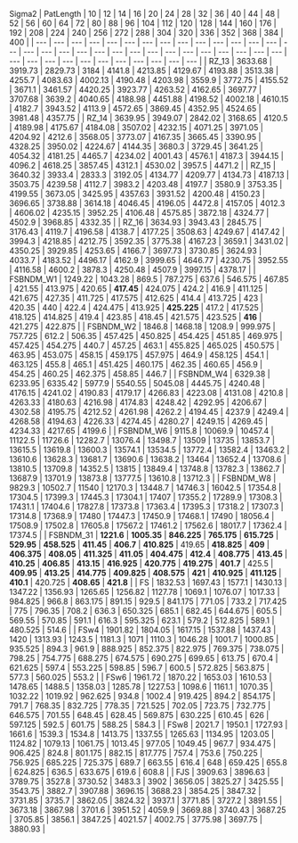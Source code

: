 Sigma2
|  PatLength  |  10  |  12  |  14  |  16  |  20  |  24  |  28  |  32  |  36  |  40  |  44  |  48  |  52  |  56  |  60  |  64  |  72  |  80  |  88  |  96  |  104  |  112  |  120  |  128  |  144  |  160  |  176  |  192  |  208  |  224  |  240  |  256  |  272  |  288  |  304  |  320  |  336  |  352  |  368  |  384  |  400  |
|    ---  |  ---  |  ---  |  ---  |  ---  |  ---  |  ---  |  ---  |  ---  |  ---  |  ---  |  ---  |  ---  |  ---  |  ---  |  ---  |  ---  |  ---  |  ---  |  ---  |  ---  |  ---  |  ---  |  ---  |  ---  |  ---  |  ---  |  ---  |  ---  |  ---  |  ---  |  ---  |  ---  |  ---  |  ---  |  ---  |  ---  |  ---  |  ---  |  ---  |  ---    |
|  RZ_13  |  3633.68  |  3919.73  |  2829.73  |  3184  |  4141.8  |  4213.85  |  4129.67  |  4193.88  |  3513.38  |  4255.7  |  4083.63  |  4002.13  |  4190.48  |  4203.98  |  3559.9  |  3772.75  |  4155.52  |  3671.1  |  3461.57  |  4420.25  |  3923.77  |  4263.52  |  4162.65  |  3697.77  |  3707.68  |  3639.2  |  4040.65  |  4188.98  |  4451.88  |  4198.52  |  4002.18  |  4610.15  |  4182.7  |  3943.52  |  4113.9  |  4572.65  |  3869.45  |  4352.95  |  4524.65  |  3981.48  |  4357.75  |
|  RZ_14  |  3639.95  |  3949.07  |  2842.02  |  3168.65  |  4120.5  |  4189.98  |  4175.67  |  4184.08  |  3507.02  |  4232.15  |  4071.25  |  3971.05  |  4204.92  |  4212.6  |  3568.05  |  3773.07  |  4167.35  |  3665.45  |  3390.95  |  4328.25  |  3950.02  |  4224.67  |  4144.35  |  3680.3  |  3729.45  |  3641.25  |  4054.32  |  4181.25  |  4465.7  |  4234.02  |  4001.43  |  4576.1  |  4187.3  |  3944.15  |  4096.2  |  4618.25  |  3857.45  |  4312.1  |  4530.02  |  3957.5  |  4471.2  |
|  RZ_15  |  3640.32  |  3933.4  |  2833.3  |  3192.05  |  4134.77  |  4209.77  |  4134.73  |  4187.13  |  3503.75  |  4239.58  |  4112.7  |  3983.2  |  4203.48  |  4197.7  |  3580.9  |  3753.35  |  4199.55  |  3673.05  |  3425.95  |  4357.63  |  3931.52  |  4200.48  |  4150.23  |  3696.65  |  3738.88  |  3614.18  |  4046.45  |  4196.05  |  4472.8  |  4157.05  |  4012.3  |  4606.02  |  4235.15  |  3952.25  |  4106.48  |  4575.85  |  3872.18  |  4324.77  |  4502.9  |  3968.85  |  4332.35  |
|  RZ_16  |  3634.93  |  3943.43  |  2845.75  |  3176.43  |  4119.7  |  4196.58  |  4138.7  |  4177.25  |  3508.63  |  4249.67  |  4147.42  |  3994.3  |  4218.85  |  4212.75  |  3592.35  |  3775.38  |  4167.23  |  3659.1  |  3431.02  |  4350.25  |  3929.85  |  4253.65  |  4166.7  |  3697.73  |  3730.85  |  3624.93  |  4033.7  |  4183.52  |  4496.17  |  4162.9  |  3999.65  |  4646.77  |  4230.75  |  3952.55  |  4116.58  |  4600.2  |  3878.3  |  4250.48  |  4507.9  |  3997.15  |  4378.17  |
|  FSBNDM_W1  |  1249.22  |  1043.28  |  869.5  |  787.275  |  637.6  |  546.575  |  467.85  |  421.55  |  413.975  |  420.65  |   **417.45**   |  424.075  |  424.2  |  416.9  |  411.125  |  421.675  |  427.35  |  411.725  |  417.575  |  412.625  |  414.4  |  413.725  |  423  |  420.35  |  440  |  422.4  |  424.475  |  413.925  |   **425.225**   |  417.2  |  417.525  |  418.125  |  414.825  |  419.4  |  423.85  |  418.45  |  421.575  |  423.525  |   **416**   |  421.275  |  422.875  |
|  FSBNDM_W2  |  1846.8  |  1468.18  |  1208.9  |  999.975  |  757.725  |  612.2  |  506.35  |  457.425  |  450.825  |  454.425  |  451.85  |  469.975  |  457.425  |  454.275  |  440.7  |  457.25  |  463.1  |  455.825  |  465.025  |  450.575  |  463.95  |  453.075  |  458.15  |  459.175  |  457.975  |  464.9  |  458.125  |  454.1  |  463.125  |  455.8  |  465.1  |  451.425  |  460.175  |  462.35  |  460.65  |  456.9  |  454.25  |  460.25  |  462.375  |  458.85  |  446.7  |
|  FSBNDM_W4  |  6329.38  |  6233.95  |  6335.42  |  5977.9  |  5540.55  |  5045.08  |  4445.75  |  4240.48  |  4176.15  |  4241.02  |  4190.83  |  4179.17  |  4266.83  |  4223.08  |  4131.08  |  4210.8  |  4263.33  |  4180.63  |  4216.98  |  4174.83  |  4248.42  |  4292.95  |  4206.67  |  4302.58  |  4195.75  |  4212.52  |  4261.98  |  4262.2  |  4194.45  |  4237.9  |  4249.4  |  4268.58  |  4194.63  |  4226.33  |  4274.45  |  4280.27  |  4249.15  |  4269.45  |  4234.33  |  4217.65  |  4199.6  |
|  FSBNDM_W6  |  9115.8  |  10069.9  |  10457.4  |  11122.5  |  11726.6  |  12282.7  |  13076.4  |  13498.7  |  13509  |  13735  |  13853.7  |  13615.5  |  13619.8  |  13600.3  |  13574.1  |  13534.5  |  13772.4  |  13582.4  |  13463.2  |  13610.6  |  13628.3  |  13681.7  |  13690.6  |  13638.2  |  13464  |  13652.4  |  13708.6  |  13810.5  |  13709.8  |  14352.5  |  13815  |  13849.4  |  13748.8  |  13782.3  |  13862.7  |  13687.9  |  13701.9  |  13873.8  |  13777.5  |  13610.8  |  13712.3  |
|  FSBNDM_W8  |  9829.3  |  10502.7  |  11540  |  12170.3  |  13448.7  |  14746.3  |  16042.5  |  17354.8  |  17304.5  |  17399.3  |  17445.3  |  17304.1  |  17407  |  17355.2  |  17289.9  |  17308.3  |  17431.1  |  17404.6  |  17827.8  |  17373.8  |  17363.4  |  17395.3  |  17318.2  |  17307.3  |  17314.8  |  17368.9  |  17480  |  17447.3  |  17450.9  |  17468.1  |  17490  |  18056.4  |  17508.9  |  17502.8  |  17605.8  |  17567.2  |  17461.2  |  17562.6  |  18017.7  |  17362.4  |  17374.5  |
|  FSBNDM_31  |   **1221.6**   |   **1005.35**   |   **846.225**   |   **765.175**   |   **615.725**   |   **529.95**   |   **458.525**   |   **411.45**   |   **406.7**   |   **410.825**   |  419.65  |   **418.825**   |   **409**   |   **406.375**   |   **408.05**   |   **411.325**   |   **411.05**   |   **404.475**   |   **412.4**   |   **408.775**   |   **413.45**   |   **410.25**   |   **406.85**   |   **413.15**   |   **416.925**   |   **420.775**   |   **419.275**   |   **401.7**   |  425.5  |   **409.95**   |   **413.25**   |   **414.775**   |   **409.825**   |   **408.575**   |   **421**   |   **410.925**   |   **411.125**   |   **410.1**   |  420.725  |   **408.65**   |   **421.8**   |
|  FS  |  1832.53  |  1697.43  |  1577.1  |  1430.13  |  1347.22  |  1356.93  |  1265.65  |  1256.82  |  1127.78  |  1069.1  |  1076.07  |  1017.33  |  984.825  |  966.8  |  863.175  |  891.15  |  929.5  |  841.175  |  771.05  |  733.2  |  717.425  |  775  |  796.35  |  708.2  |  636.3  |  650.325  |  685.1  |  682.45  |  644.675  |  605.5  |  569.55  |  570.85  |  591.1  |  616.3  |  595.325  |  623.1  |  579.2  |  512.825  |  589.1  |  480.525  |  514.6  |
|  FSw4  |  1901.82  |  1804.05  |  1617.15  |  1537.88  |  1437.43  |  1420  |  1313.93  |  1243.5  |  1181.3  |  1071  |  1110.3  |  1046.28  |  1001.7  |  1000.85  |  935.525  |  894.3  |  961.9  |  888.925  |  852.375  |  822.975  |  769.375  |  738.075  |  798.25  |  754.775  |  688.275  |  674.575  |  690.275  |  699.65  |  613.75  |  670.4  |  621.625  |  597.4  |  553.225  |  598.85  |  596.7  |  600.5  |  572.825  |  563.875  |  577.3  |  560.025  |  553.2  |
|  FSw6  |  1961.72  |  1870.22  |  1653.03  |  1610.53  |  1478.65  |  1488.5  |  1358.03  |  1285.78  |  1227.53  |  1098.6  |  1161.1  |  1070.35  |  1032.22  |  1019.92  |  962.625  |  934.8  |  1002.4  |  919.425  |  894.2  |  854.175  |  791.7  |  768.35  |  832.725  |  778.35  |  721.525  |  702.05  |  723.75  |  732.775  |  646.575  |  701.55  |  648.45  |  628.45  |  569.875  |  630.225  |  610.45  |  626  |  597.125  |  592.5  |  601.75  |  588.25  |  584.3  |
|  FSw8  |  2021.7  |  1950.1  |  1727.93  |  1661.6  |  1539.3  |  1534.8  |  1413.75  |  1337.55  |  1265.63  |  1134.95  |  1203.05  |  1124.82  |  1079.13  |  1061.75  |  1013.45  |  977.05  |  1049.45  |  967.7  |  934.475  |  906.425  |  824.8  |  801.175  |  882.15  |  817.775  |  757.4  |  753.6  |  750.225  |  756.925  |  685.225  |  725.375  |  689.7  |  663.55  |  616.4  |  648  |  659.425  |  655.8  |  624.825  |  636.5  |  633.675  |  619.6  |  608.8  |
|  FJS  |  3909.63  |  3896.63  |  3789.75  |  3527.8  |  3730.52  |  3483.3  |  3902  |  3656.05  |  3825.27  |  3425.55  |  3543.75  |  3882.7  |  3907.88  |  3696.15  |  3688.23  |  3854.25  |  3847.32  |  3731.85  |  3735.7  |  3862.05  |  3824.32  |  3937.1  |  3771.85  |  3727.2  |  3891.55  |  3673.18  |  3867.98  |  3701.6  |  3951.52  |  4059.9  |  3669.88  |  3740.43  |  3687.25  |  3705.85  |  3856.1  |  3847.25  |  4021.57  |  4002.75  |  3775.98  |  3697.75  |  3880.93  |

